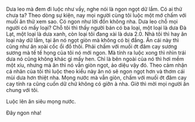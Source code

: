 Dưa leo mà đem đi luộc như vầy, nghe nói là ngon ngọt dữ lắm. Có ai thử chưa ta? Theo dòng sự kiện, nay mọi người cùng tôi luộc một mớ chấm với muối ăn thử xem sao. Có ngon như lời đồn không nha. Dưa leo chỗ mọi người có mấy loại? Chỗ tôi thì thấy người bán có ba loại, một loại là dưa Đà Lạt, một loại là dưa xanh, còn loại tôi đang xài là dưa 2.0. Nhà tôi thì hay ăn loại này dữ lắm, tại ăn nó ngọt giòn mà không có bị đắng. Ăn cái này thì cũng như ăn xoài cốc ổi đồ thôi. Phải chấm với muối ớt đâm cay sương sương mà tế tế họng của tôi nó mới ngon. Mà tính ra luộc xong thì nhìn trái dưa nó cũng không khác gì mấy hen. Chỉ là bên ngoài của nó thì hơi mềm một xíu, nhưng mà ăn thì nó vẫn giòn ngọt, ảo diệu vậy đó. Theo cảm nhận cá nhân của tôi thì luộc theo kiểu này ăn nó sẽ ngon ngọt hơn và thơm cái mùi dưa hơn thiệt nha. Mọng nước mà vẫn giòn, chấm với muối ớt đâm cay cay tính ra cũng cuốn dữ chứ không có giỡn à nha. Giờ thì mời mọi người ăn chung với tôi.

Luộc lên ăn siêu mọng nước.

Đây ngon nha!